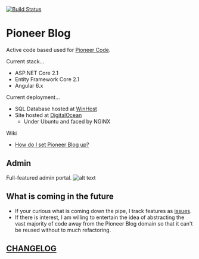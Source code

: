[![Build Status](https://dev.azure.com/pioneer-code/Pioneer%20Blog/_apis/build/status/PioneerCode.pioneer-blog)](https://dev.azure.com/pioneer-code/Pioneer%20Blog/_build/latest?definitionId=2)

# Pioneer Blog

Active code based used for [Pioneer Code](https://pioneercode.com).

Current stack...
- ASP.NET Core 2.1
- Entity Framework Core 2.1
- Angular 6.x

Current deployment...
- SQL Database hosted at [WinHost](http://www.winhost.com/a/chadr)
- Site hosted at [DigitalOcean](http://www.digitalocean.com/?refcode=d95b905a1279)
  - Under Ubuntu and faced by NGINX
 
Wiki
 - [How do I set Pioneer Blog up?](https://github.com/PioneerCode/pioneer-blog/wiki/Setup)

## Admin 
Full-featured admin portal.
![alt text](assets/admin-screen.png)


## What is coming in the future

- If your curious what is coming down the pipe, I track features as [issues](https://github.com/PioneerCode/pioneer-blog/issues).
- If there is interest, I am willing to entertain the idea of abstracting the vast majority of code away from the Pioneer Blog domain so that it can't be reused without to much refactoring.  

## [CHANGELOG](CHANGELOG.md)
